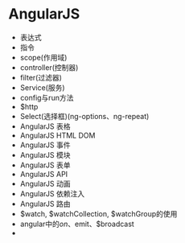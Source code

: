 # AngularJS
+ 表达式
+ 指令
+ scope(作用域)
+ controller(控制器)
+ filter(过滤器)
+ Service(服务)
+ config与run方法
+ $http
+ Select(选择框)(ng-options、ng-repeat)
+ AngularJS 表格
+ AngularJS HTML DOM
+ AngularJS 事件
+ AngularJS 模块
+ AngularJS 表单
+ AngularJS API
+ AngularJS 动画
+ AngularJS 依赖注入
+ AngularJS 路由
+ $watch, $watchCollection, $watchGroup的使用
+ angular中的$on、$emit、$broadcast
+ 


